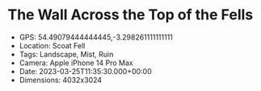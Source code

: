 # The Wall Across the Top of the Fells

- GPS: 54.49079444444445,-3.298261111111111
- Location: Scoat Fell
- Tags: Landscape, Mist, Ruin
- Camera: Apple iPhone 14 Pro Max
- Date: 2023-03-25T11:35:30.000+00:00
- Dimensions: 4032x3024
